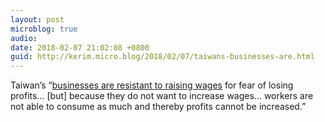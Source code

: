 ```yaml
---
layout: post
microblog: true
audio: 
date: 2018-02-07 21:02:08 +0800
guid: http://kerim.micro.blog/2018/02/07/taiwans-businesses-are.html
---
```

Taiwan’s “[businesses are resistant to raising wages](https://international.thenewslens.com/amparticle/89127) for fear of losing profits… \[but] because they do not want to increase wages… workers are not able to consume as much and thereby profits cannot be increased.”

